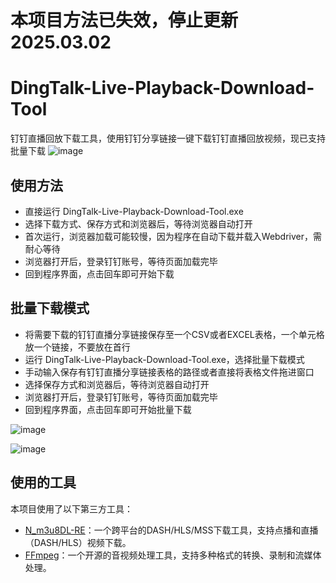 # 本项目方法已失效，停止更新 2025.03.02

# DingTalk-Live-Playback-Download-Tool
钉钉直播回放下载工具，使用钉钉分享链接一键下载钉钉直播回放视频，现已支持批量下载
![image](https://github.com/user-attachments/assets/0de8822a-fe81-4726-b8fb-8540b9197908)


## 使用方法
- 直接运行 DingTalk-Live-Playback-Download-Tool.exe
- 选择下载方式、保存方式和浏览器后，等待浏览器自动打开
- 首次运行，浏览器加载可能较慢，因为程序在自动下载并载入Webdriver，需耐心等待
- 浏览器打开后，登录钉钉账号，等待页面加载完毕
- 回到程序界面，点击回车即可开始下载

## 批量下载模式
- 将需要下载的钉钉直播分享链接保存至一个CSV或者EXCEL表格，一个单元格放一个链接，不要放在首行
- 运行 DingTalk-Live-Playback-Download-Tool.exe，选择批量下载模式
- 手动输入保存有钉钉直播分享链接表格的路径或者直接将表格文件拖进窗口
- 选择保存方式和浏览器后，等待浏览器自动打开
- 浏览器打开后，登录钉钉账号，等待页面加载完毕
- 回到程序界面，点击回车即可开始批量下载
  

![image](https://github.com/user-attachments/assets/e7b9d376-0814-4649-a334-422deb8cc2b3)

![image](https://github.com/user-attachments/assets/59b7c2e1-a29b-480f-9377-80fc2b6890c2)



## 使用的工具

本项目使用了以下第三方工具：

- [N_m3u8DL-RE](https://github.com/nilaoda/N_m3u8DL-RE)：一个跨平台的DASH/HLS/MSS下载工具，支持点播和直播（DASH/HLS）视频下载。
- [FFmpeg](https://ffmpeg.org/)：一个开源的音视频处理工具，支持多种格式的转换、录制和流媒体处理。
